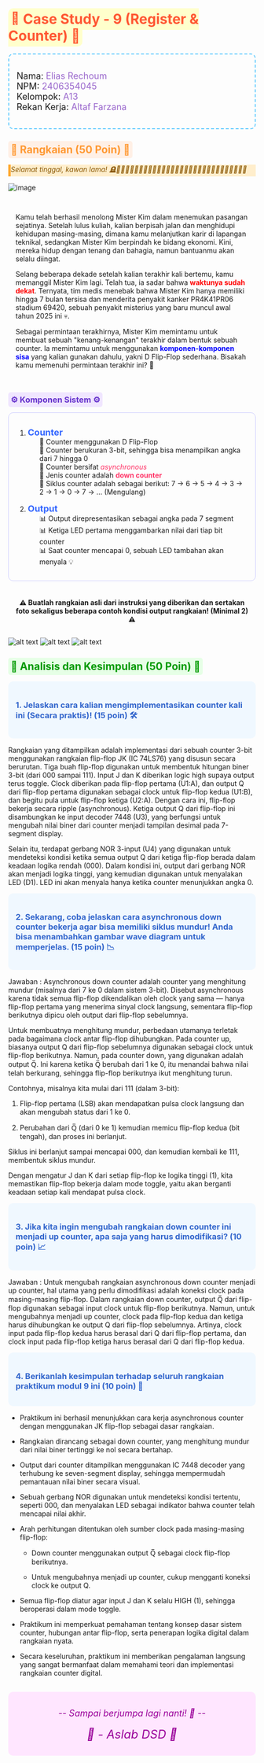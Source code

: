 # <span style="color:#FF5733; background-color:#FFFFCC; padding:5px; border-radius:10px;">🤖 Case Study - 9 (Register & Counter) 🤖</span>

<div style="background-color:#E6F7F; padding:15px; border-radius:10px; border:2px dashed #66CCFF;">
<p style="font-size:18px;">
Nama: <span style="color:#9966CC;">Elias Rechoum</span><br>
NPM: <span style="color:#9966CC;">2406354045</span><br>
Kelompok: <span style="color:#9966CC;">A13</span><br>
Rekan Kerja: <span style="color:#9966CC;">Altaf Farzana</span>
</p>
</div>

## <span style="color:#FF9933; background-color:#FFF0E6; padding:5px; border-radius:5px;">🔌 Rangkaian (50 Poin) 🔌</span>

<div style="background-color:#FFEECC; border-radius:px; border-left:5px solid #FFAA33;">
<p style="font-style:italic; color:#885500;">Selamat tinggal, kawan lama! 🪦👋😭😭😭😭😭😭😭😭😭😭😭😭😭😭😭😭😭😭😭😭😭😭😭😭😭😭😭😭</p>
</div>

![image](https://hackmd.io/_uploads/BkeQXPIzJe.png)

<div style="background-color:#; padding:15px; border-radius:10px;">
<p>Kamu telah berhasil menolong Mister Kim dalam menemukan pasangan sejatinya. Setelah lulus kuliah, kalian berpisah jalan dan menghidupi kehidupan masing-masing, dimana kamu melanjutkan karir di lapangan teknikal, sedangkan Mister Kim berpindah ke bidang ekonomi. Kini, mereka hidup dengan tenang dan bahagia, namun bantuanmu akan selalu diingat.</p>

<p>Selang beberapa dekade setelah kalian terakhir kali bertemu, kamu memanggil Mister Kim lagi. Telah tua, ia sadar bahwa <span style="color:red; font-weight:bold">waktunya sudah dekat</span>. Ternyata, tim medis menebak bahwa Mister Kim hanya memiliki hingga 7 bulan tersisa dan menderita penyakit kanker PR4K41PR06 stadium 69420, sebuah penyakit misterius yang baru muncul awal tahun 2025 ini 💀.</p>

<p>Sebagai permintaan terakhirnya, Mister Kim memintamu untuk membuat sebuah "kenang-kenangan" terakhir dalam bentuk sebuah counter. Ia memintamu untuk menggunakan <span style="color:blue; font-weight:bold">komponen-komponen sisa</span> yang kalian gunakan dahulu, yakni D Flip-Flop sederhana. Bisakah kamu memenuhi permintaan terakhir ini? 🥺</p>
</div>

### <span style="color:#6633CC; background-color:#F0E6FF; padding:5px; border-radius:5px;">⚙️ Komponen Sistem ⚙️</span>

<div style="background-color:#F; padding:15px; border-radius:10px; border:1px solid #CCCCFF;">
<ol>
<li style="margin-bottom:15px;">
  <span style="color:#3366FF; font-weight:bold; font-size:18px;">Counter</span>
  <ul style="list-style-type:none;">
    <li>🔸 Counter menggunakan D Flip-Flop</li>
    <li>🔸 Counter berukuran 3-bit, sehingga bisa menampilkan angka dari 7 hingga 0</li>
    <li>🔸 Counter bersifat <span style="color:#FF3366; font-style:italic;">asynchronous</span></li>
    <li>🔸 Jenis counter adalah <span style="color:#FF3366; font-weight:bold;">down counter</span></li>
    <li>🔸 Siklus counter adalah sebagai berikut: 7 → 6 → 5 → 4 → 3 → 2 → 1 → 0 → 7 → ... (Mengulang)</li>
  </ul>
</li>
<li>
  <span style="color:#3366FF; font-weight:bold; font-size:18px;">Output</span>
  <ul style="list-style-type:none;">
    <li>📊 Output direpresentasikan sebagai angka pada 7 segment</li>
    <li>📊 Ketiga LED pertama menggambarkan nilai dari tiap bit counter</li>
    <li>📊 Saat counter mencapai 0, sebuah LED tambahan akan menyala 💡</li>
  </ul>
</li>
</ol>
</div>

<div style="background-color:#FFCCC; padding:15px; border-radius:10px; margin-top:20px; text-align:center; font-weight:bold;">
⚠️ Buatlah rangkaian asli dari instruksi yang diberikan dan sertakan foto sekaligus beberapa contoh kondisi output rangkaian! (Minimal 2) ⚠️
</div>


![alt text](https://raw.githubusercontent.com/c0ldlasagna/DSD/refs/heads/master/Week%209/image-5.png)
![alt text](https://raw.githubusercontent.com/c0ldlasagna/DSD/refs/heads/master/Week%209/image-6.png)
![alt text](https://raw.githubusercontent.com/c0ldlasagna/DSD/refs/heads/master/Week%209/image-7.png)



## <span style="color:#009900; background-color:#E6FFE6; padding:5px; border-radius:5px;">🧠 Analisis dan Kesimpulan (50 Poin) 🧠</span>

<div style="background-color:#F0F8FF; padding:15px; border-radius:10px; margin-bottom:15px;">
<h3 style="color:#3366CC;">1. Jelaskan cara kalian mengimplementasikan counter kali ini (Secara praktis)! (15 poin) 🛠️</h3>
</div>

Rangkaian yang ditampilkan adalah implementasi dari sebuah counter 3-bit menggunakan rangkaian flip-flop JK (IC 74LS76) yang disusun secara berurutan. Tiga buah flip-flop digunakan untuk membentuk hitungan biner 3-bit (dari 000 sampai 111). Input J dan K diberikan logic high supaya output terus toggle. Clock diberikan pada flip-flop pertama (U1:A), dan output Q dari flip-flop pertama digunakan sebagai clock untuk flip-flop kedua (U1:B), dan begitu pula untuk flip-flop ketiga (U2:A). Dengan cara ini, flip-flop bekerja secara ripple (asynchronous). Ketiga output Q dari flip-flop ini disambungkan ke input decoder 7448 (U3), yang berfungsi untuk mengubah nilai biner dari counter menjadi tampilan desimal pada 7-segment display.

Selain itu, terdapat gerbang NOR 3-input (U4) yang digunakan untuk mendeteksi kondisi ketika semua output Q dari ketiga flip-flop berada dalam keadaan logika rendah (000). Dalam kondisi ini, output dari gerbang NOR akan menjadi logika tinggi, yang kemudian digunakan untuk menyalakan LED (D1). LED ini akan menyala hanya ketika counter menunjukkan angka 0.

<div style="background-color:#F0F8FF; padding:15px; border-radius:10px; margin-bottom:15px;">
<h3 style="color:#3366CC;">2. Sekarang, coba jelaskan cara asynchronous down counter bekerja agar bisa memiliki siklus mundur! Anda bisa menambahkan gambar wave diagram untuk memperjelas. (15 poin) 📉</h3>
</div>

Jawaban : Asynchronous down counter adalah counter yang menghitung mundur (misalnya dari 7 ke 0 dalam sistem 3-bit). Disebut asynchronous karena tidak semua flip-flop dikendalikan oleh clock yang sama — hanya flip-flop pertama yang menerima sinyal clock langsung, sementara flip-flop berikutnya dipicu oleh output dari flip-flop sebelumnya.

Untuk membuatnya menghitung mundur, perbedaan utamanya terletak pada bagaimana clock antar flip-flop dihubungkan. Pada counter up, biasanya output Q dari flip-flop sebelumnya digunakan sebagai clock untuk flip-flop berikutnya. Namun, pada counter down, yang digunakan adalah output Q̅. Ini karena ketika Q̅ berubah dari 1 ke 0, itu menandai bahwa nilai telah berkurang, sehingga flip-flop berikutnya ikut menghitung turun.

Contohnya, misalnya kita mulai dari 111 (dalam 3-bit):

1. Flip-flop pertama (LSB) akan mendapatkan pulsa clock langsung dan akan mengubah status dari 1 ke 0.

2. Perubahan dari Q̅ (dari 0 ke 1) kemudian memicu flip-flop kedua (bit tengah), dan proses ini berlanjut.

Siklus ini berlanjut sampai mencapai 000, dan kemudian kembali ke 111, membentuk siklus mundur.

Dengan mengatur J dan K dari setiap flip-flop ke logika tinggi (1), kita memastikan flip-flop bekerja dalam mode toggle, yaitu akan berganti keadaan setiap kali mendapat pulsa clock.

<div style="background-color:#F0F8FF; padding:15px; border-radius:10px; margin-bottom:15px;">
<h3 style="color:#3366CC;">3. Jika kita ingin mengubah rangkaian down counter ini menjadi up counter, apa saja yang harus dimodifikasi? (10 poin) 📈</h3>
</div>

Jawaban : Untuk mengubah rangkaian asynchronous down counter menjadi up counter, hal utama yang perlu dimodifikasi adalah koneksi clock pada masing-masing flip-flop. Dalam rangkaian down counter, output Q̅ dari flip-flop digunakan sebagai input clock untuk flip-flop berikutnya. Namun, untuk mengubahnya menjadi up counter, clock pada flip-flop kedua dan ketiga harus dihubungkan ke output Q dari flip-flop sebelumnya. Artinya, clock input pada flip-flop kedua harus berasal dari Q dari flip-flop pertama, dan clock input pada flip-flop ketiga harus berasal dari Q dari flip-flop kedua.

<div style="background-color:#F0F8FF; padding:15px; border-radius:10px; margin-bottom:15px;">
<h3 style="color:#3366CC;">4. Berikanlah kesimpulan terhadap seluruh rangkaian praktikum modul 9 ini (10 poin) 📝</h3>
</div>

- Praktikum ini berhasil menunjukkan cara kerja asynchronous counter dengan menggunakan JK flip-flop sebagai dasar rangkaian.

- Rangkaian dirancang sebagai down counter, yang menghitung mundur dari nilai biner tertinggi ke nol secara bertahap.

- Output dari counter ditampilkan menggunakan IC 7448 decoder yang terhubung ke seven-segment display, sehingga mempermudah pemantauan nilai biner secara visual.

- Sebuah gerbang NOR digunakan untuk mendeteksi kondisi tertentu, seperti 000, dan menyalakan LED sebagai indikator bahwa counter telah mencapai nilai akhir.

- Arah perhitungan ditentukan oleh sumber clock pada masing-masing flip-flop:

  - Down counter menggunakan output Q̅ sebagai clock flip-flop berikutnya.

  - Untuk mengubahnya menjadi up counter, cukup mengganti koneksi clock ke output Q.

- Semua flip-flop diatur agar input J dan K selalu HIGH (1), sehingga beroperasi dalam mode toggle.

- Praktikum ini memperkuat pemahaman tentang konsep dasar sistem counter, hubungan antar flip-flop, serta penerapan logika digital dalam rangkaian nyata.

- Secara keseluruhan, praktikum ini memberikan pengalaman langsung yang sangat bermanfaat dalam memahami teori dan implementasi rangkaian counter digital.

<div style="background-color:#FFE6FF; padding:15px; border-radius:10px; text-align:center; margin-top:30px; font-style:italic; color:#990099;">
<p style="font-size:18px;">-- Sampai berjumpa lagi nanti! 👋 --</p>
<p>
  <span style="font-size:24px;">
    🌟 - Aslab DSD 🌟
  </span>
</p>
</div>